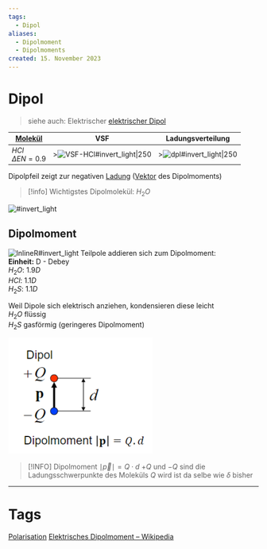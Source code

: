 ```yaml
---
tags:
  - Dipol
aliases:
  - Dipolmoment
  - Dipolmoments
created: 15. November 2023
---
```


# Dipol

> siehe auch: Elektrischer [elektrischer Dipol](../Elektrotechnik/elektrischer%20Dipol.md)

| [Molekül](Atombindung.md)                    | VSF                    | Ladungsverteilung  |
| -------------------------- | ---------------------- | ------------------ |
| $HCl$ <br> $\Delta EN=0.9$ | >![VSF-HCl#invert_light\|250](assets/VSF-HCl.png) | >![dpl#invert_light\|250](assets/dpl.png) |

Dipolpfeil zeigt zur negativen [Ladung](../Elektrotechnik/elektrisches%20Feld.md) ([Vektor](../Mathematik/mathe%20(3)/Vektor.md) des Dipolmoments)
> [!info] Wichtigstes Dipolmolekül: $H_{2}O$

![#invert_light](assets/dpl-h2o.png)

## Dipolmoment

![InlineR#invert_light](assets/dpl-H2S.png)
Teilpole addieren sich zum Dipolmoment:  
**Einheit:** D - Debey  
$H_{2}O$: $1.9D$  
$HCl$: $1.1D$  
$H_{2}S$: $1.1D$


Weil Dipole sich elektrisch anziehen, kondensieren diese leicht  
$H_{2}O$ flüssig  
$H_{2}S$ gasförmig (geringeres Dipolmoment)

 ![](../HF-Technik/assets/Pasted%20image%2020231115092719.png)

> [!INFO] Dipolmoment
> $\mid\vec{p}\mid=Q\cdot d$
> $+Q$ und $-Q$ sind die Ladungsschwerpunkte des Moleküls
> $Q$ wird ist da selbe wie $\delta$ bisher

---

# Tags

[Polarisation](Polarisation.md)
[Elektrisches Dipolmoment – Wikipedia](https://de.wikipedia.org/wiki/Elektrisches_Dipolmoment)
